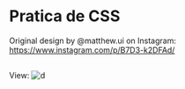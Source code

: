 # Pratica de CSS

Original design by @matthew.ui on Instagram: https://www.instagram.com/p/B7D3-k2DFAd/
##
View:
![d](https://user-images.githubusercontent.com/95501061/162646252-54e405a7-f9bd-4fa0-8b22-b779531513be.jpg)
